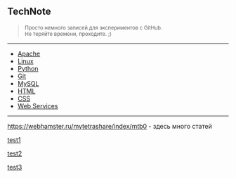 ## TechNote

> <small>Просто немного записей для экспериментов с GitHub.</small>  
> <small>Не теряйте времени, проходите. ;)</small>

---

- [Apache](apache)
- [Linux](linux)
- [Python](python)
- [Git](git)
- [MySQL](mysql)
- [HTML](html)
- [CSS](css)
- [Web Services](web-services)

---

<https://webhamster.ru/mytetrashare/index/mtb0> - здесь много статей

[test1](test)

[test2](test2)

[test3](test3)

